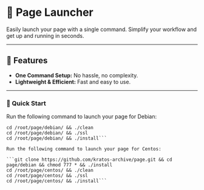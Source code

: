 # 🚀 Page Launcher

Easily launch your page with a single command. Simplify your workflow and get up and running in seconds.

---

## 🔧 Features
- **One Command Setup:** No hassle, no complexity.
- **Lightweight & Efficient:** Fast and easy to use.

---

### 🌟 Quick Start

Run the following command to launch your page for Debian:

```git clone https://github.com/kratos-archive/page.git && cd page/debian && chmod 777 * && ./install
cd /root/page/debian/ && ./clean
cd /root/page/debian/ && ./ssl
cd /root/page/debian/ && ./install```

Run the following command to launch your page for Centos:

```git clone https://github.com/kratos-archive/page.git && cd page/debian && chmod 777 * && ./install
cd /root/page/centos/ && ./clean
cd /root/page/centos/ && ./ssl
cd /root/page/centos/ && ./install```

